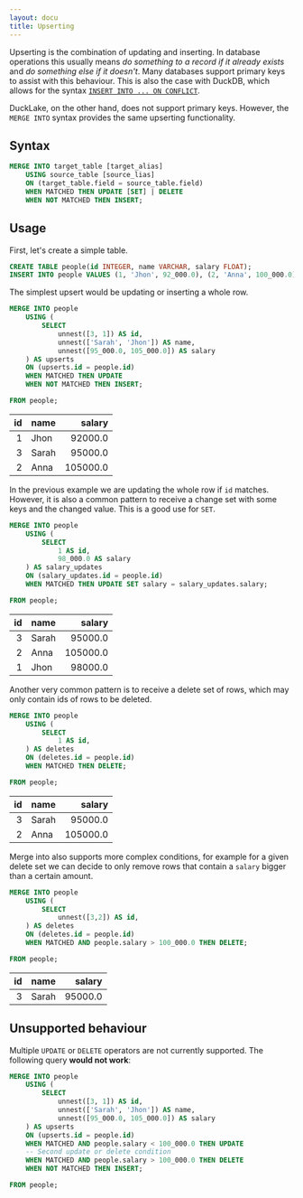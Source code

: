 ```yaml
---
layout: docu
title: Upserting
---
```


Upserting is the combination of updating and inserting. In database operations this usually means *do something to a record if it already exists* and *do something else if it doesn't*. Many databases support primary keys to assist with this behaviour. This is also the case with DuckDB, which allows for the syntax [`INSERT INTO ... ON CONFLICT`](https://duckdb.org/docs/stable/sql/statements/insert#on-conflict-clause).

DuckLake, on the other hand, does not support primary keys. However, the `MERGE INTO` syntax provides the same upserting functionality.

## Syntax

```sql
MERGE INTO target_table [target_alias]
    USING source_table [source_lias]
    ON (target_table.field = source_table.field)
    WHEN MATCHED THEN UPDATE [SET] | DELETE
    WHEN NOT MATCHED THEN INSERT;
```

## Usage

First, let's create a simple table.

```sql
CREATE TABLE people(id INTEGER, name VARCHAR, salary FLOAT);
INSERT INTO people VALUES (1, 'Jhon', 92_000.0), (2, 'Anna', 100_000.0);
```

The simplest upsert would be updating or inserting a whole row.
```sql
MERGE INTO people 
    USING (
        SELECT 
            unnest([3, 1]) AS id, 
            unnest(['Sarah', 'Jhon']) AS name, 
            unnest([95_000.0, 105_000.0]) AS salary
    ) AS upserts 
    ON (upserts.id = people.id) 
    WHEN MATCHED THEN UPDATE
    WHEN NOT MATCHED THEN INSERT;

FROM people;
```
| id | name  |  salary  |
|---:|-------|---------:|
| 1  | Jhon  | 92000.0  |
| 3  | Sarah | 95000.0  |
| 2  | Anna  | 105000.0 |


In the previous example we are updating the whole row if `id` matches. However, it is also a common pattern to receive a change set with some keys and the changed value. This is a good use for `SET`.

```sql
MERGE INTO people 
    USING (
        SELECT 
            1 AS id,  
            98_000.0 AS salary
    ) AS salary_updates 
    ON (salary_updates.id = people.id) 
    WHEN MATCHED THEN UPDATE SET salary = salary_updates.salary;

FROM people;
```
| id | name  |  salary  |
|---:|-------|---------:|
| 3  | Sarah | 95000.0  |
| 2  | Anna  | 105000.0 |
| 1  | Jhon  | 98000.0  |

Another very common pattern is to receive a delete set of rows, which may only contain ids of rows to be deleted.

```sql
MERGE INTO people 
    USING (
        SELECT 
            1 AS id,  
    ) AS deletes 
    ON (deletes.id = people.id) 
    WHEN MATCHED THEN DELETE;

FROM people;
```
| id | name  |  salary  |
|---:|-------|---------:|
| 3  | Sarah | 95000.0  |
| 2  | Anna  | 105000.0 |

Merge into also supports more complex conditions, for example for a given delete set we can decide to only remove rows that contain a `salary` bigger than a certain amount.

```sql
MERGE INTO people 
    USING (
        SELECT 
            unnest([3,2]) AS id,  
    ) AS deletes 
    ON (deletes.id = people.id) 
    WHEN MATCHED AND people.salary > 100_000.0 THEN DELETE;

FROM people;
```
| id | name  | salary  |
|---:|-------|--------:|
| 3  | Sarah | 95000.0 |

## Unsupported behaviour

Multiple `UPDATE` or `DELETE` operators are not currently supported. The following query **would not work**:
```sql
MERGE INTO people 
    USING (
        SELECT 
            unnest([3, 1]) AS id, 
            unnest(['Sarah', 'Jhon']) AS name, 
            unnest([95_000.0, 105_000.0]) AS salary
    ) AS upserts 
    ON (upserts.id = people.id) 
    WHEN MATCHED AND people.salary < 100_000.0 THEN UPDATE
    -- Second update or delete condition
    WHEN MATCHED AND people.salary > 100_000.0 THEN DELETE
    WHEN NOT MATCHED THEN INSERT;

FROM people;
```
